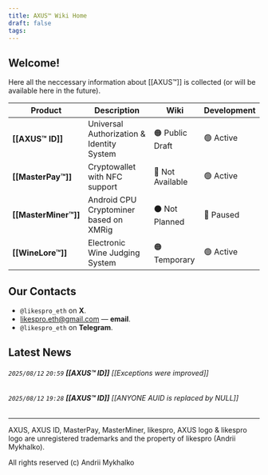 ```yaml
---
title: AXUS™ Wiki Home
draft: false
tags:
---
```

## Welcome!
Here all the neccessary information about [[AXUS™]] is collected (or will be available here in the future).

| Product              | Description                               | Wiki             | Development |
| -------------------- | ----------------------------------------- | ---------------- | ----------- |
| **[[AXUS™ ID]]**     | Universal Authorization & Identity System | 🟠 Public Draft  | 🟢 Active   |
| **[[MasterPay™]]**   | Cryptowallet with NFC support             | 🔴 Not Available | 🟢 Active   |
| **[[MasterMiner™]]** | Android CPU Cryptominer based on XMRig    | ⚫ Not Planned    | 🔵 Paused   |
| **[[WineLore™]]**    | Electronic Wine Judging System            | 🟠 Temporary     | 🟢 Active   |
## Our Contacts
* `@likespro_eth` on **X**.
* likespro.eth@gmail.com — **email**.
* `@likespro_eth` on **Telegram**.
## Latest News
###### `2025/08/12` `20:59` **[[AXUS™ ID]]** [[Exceptions were improved]]
###### `2025/08/12` `19:28` **[[AXUS™ ID]]** [[ANYONE AUID is replaced by NULL]]

---

AXUS, AXUS ID, MasterPay, MasterMiner, likespro, AXUS logo & likespro logo are unregistered trademarks and the property of likespro (Andrii Mykhalko).

All rights reserved (c) Andrii Mykhalko